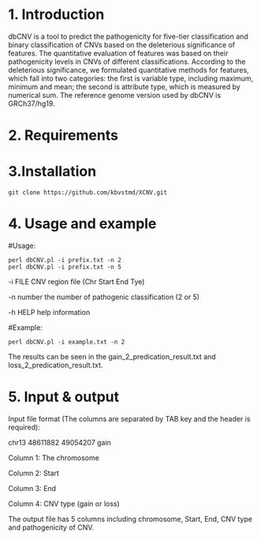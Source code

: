 # 1. Introduction
dbCNV is a tool to predict the pathogenicity for five-tier classification and binary classification of CNVs based on the deleterious significance of features. The quantitative evaluation of features was based on their pathogenicity levels in CNVs of different classifications.  According to the deleterious significance, we formulated quantitative methods for features, which fall into two categories: the first is variable type, including maximum, minimum and mean; the second is attribute type, which is measured by numerical sum. The reference genome version used by dbCNV is GRCh37/hg19.
# 2. Requirements
# 3.Installation

```
git clone https://github.com/kbvstmd/XCNV.git
```

# 4. Usage and example
#Usage:

```
perl dbCNV.pl -i prefix.txt -n 2
perl dbCNV.pl -i prefix.txt -n 5
```

 -i FILE    CNV region file (Chr Start End Tye)
 
 -n number  the number of pathogenic classification  (2 or 5)
 
 -h HELP    help information
 
#Example:

```
perl dbCNV.pl -i example.txt -n 2
```

The results can be seen in the gain_2_predication_result.txt and loss_2_predication_result.txt.
 
# 5. Input & output
Input file format (The columns are separated by TAB key and the header is required):

chr13 48611882  49054207	gain

Column 1: The chromosome

Column 2: Start

Column 3: End

Column 4: CNV type (gain or loss)

The output file has 5 columns including chromosome, Start, End, CNV type and pathogenicity of CNV.
